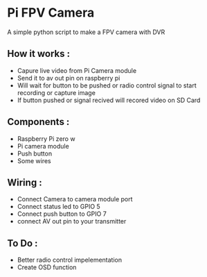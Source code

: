 # Pi FPV Camera
A simple python script to make a FPV camera with DVR <BR>

## How it works :
* Capure live video from Pi Camera module 
* Send it to av out pin on raspberry pi 
* Will wait for button to be pushed or radio control signal to start recording or capture image
* If button pushed or signal recived will recored video on SD Card

## Components :
* Raspberry Pi zero w
* Pi camera module
* Push button
* Some wires

## Wiring :
* Connect Camera to camera module port
* Connect status led to GPIO 5
* Connect push button to GPIO 7
* connect AV out pin to your transmitter

## To Do :
* Better radio control impelementation
* Create OSD function 

